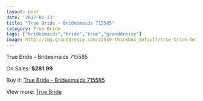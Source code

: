 ```yaml
---
layout: post
date: '2017-01-23'
title: "True Bride - Bridesmaids 715585"
category: True Bride
tags: ["bridesmaids","bride","true","granddressy"]
image: http://img.granddressy.com/22549-thickbox_default/true-bride-bridesmaids-715585.jpg
---
```

True Bride - Bridesmaids 715585

On Sales: **$281.99**
<a href="https://www.granddressy.com/en/true-bride/21497-true-bride-bridesmaids-715585.html"><amp-img layout="responsive" width="600" height="600" src="//img.granddressy.com/22549-thickbox_default/true-bride-bridesmaids-715585.jpg" alt="True Bride - Bridesmaids 715585 0" /></a>

Buy it: [True Bride - Bridesmaids 715585](https://www.granddressy.com/en/true-bride/21497-true-bride-bridesmaids-715585.html "True Bride - Bridesmaids 715585")

View more: [True Bride](https://www.granddressy.com/en/358-true-bride "True Bride")